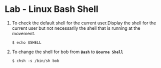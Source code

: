 # Lab - Linux Bash Shell

1. To check the default shell for the current user.Display the shell for the current user but not necessarily the shell that is running at the movement.
   ```
   $ echo $SHELL
   ```
1. To change the shell for bob from **`Bash`** to **`Bourne Shell`**
   ```
   $ chsh -s /bin/sh bob
   ```
   
  
